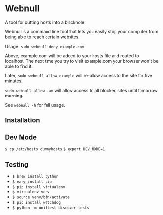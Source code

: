 Webnull
======
A tool for putting hosts into a blackhole

Webnull is a command line tool that lets you easily stop your computer from being able to reach certain websites.

Usage: `sudo webnull deny example.com`

Above, example.com will be added to your hosts file and routed to localhost. The next time you try to visit example.com your browser won't be able to find it.

Later, `sudo webnull allow example` will re-allow access to the site for five minutes.

`sudo webnull allow -am` will allow access to all blocked sites until tomorrow morning.

See `webnull -h` for full usage.

Installation
--------------


Dev Mode
--------------
`$ cp /etc/hosts dummyhosts`
`$ export DEV_MODE=1`

Testing
----------
* `$ brew install python`
* `$ easy_install pip`
* `$ pip install virtualenv`
* `$ virtualenv venv`
* `$ source venv/bin/activate`
* `$ pip install watchdog`
* `$ python -m unittest discover tests`
